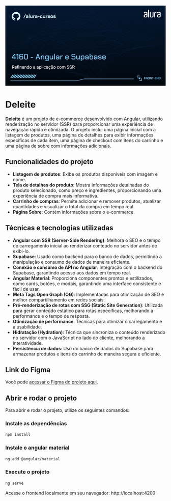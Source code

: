 ![Thumbnail](./thumbnail.png)

# Deleite

**Deleite** é um projeto de e-commerce desenvolvido com Angular, utilizando renderização no servidor (SSR) para proporcionar uma experiência de navegação rápida e otimizada. O projeto inclui uma página inicial com a listagem de produtos, uma página de detalhes para exibir informações específicas de cada item, uma página de checkout com itens do carrinho e uma página de sobre com informações adicionais.

## Funcionalidades do projeto

- **Listagem de produtos**: Exibe os produtos disponíveis com imagem e nome.
- **Tela de detalhes do produto**: Mostra informações detalhadas do produto selecionado, como preço e ingredientes, proporcionando uma experiência de compra mais informativa.
- **Carrinho de compras**: Permite adicionar e remover produtos, atualizar quantidades e visualizar o total da compra em tempo real.
- **Página Sobre**: Contém informações sobre o e-commerce.

## Técnicas e tecnologias utilizadas

- **Angular com SSR (Server-Side Rendering)**: Melhora o SEO e o tempo de carregamento inicial ao renderizar conteúdo no servidor antes de exibi-lo.
- **Supabase**: Usado como backend para o banco de dados, permitindo a manipulação e consumo de dados de maneira eficiente.
- **Conexão e consumo de API no Angular**: Integração com o backend do Supabase, garantindo acesso aos dados em tempo real.
- **Angular Material**: Proporciona componentes prontos e estilizados, como cards, botões, e modais, garantindo uma interface consistente e fácil de usar.
- **Meta Tags Open Graph (OG)**: Implementadas para otimização de SEO e melhor compartilhamento em redes sociais.
- **Pré-renderização de rotas com SSG (Static Site Generation)**: Utilizada para gerar conteúdo estático para rotas específicas, melhorando a performance e o tempo de resposta.
- **Otimização de performance**: Técnicas para otimizar o carregamento e a usabilidade.
- **Hidratação (Hydration)**: Técnica que sincroniza o conteúdo renderizado no servidor com o JavaScript no lado do cliente, melhorando a interatividade.
- **Persistência de dados**: Uso do banco de dados do Supabase para armazenar produtos e itens do carrinho de maneira segura e eficiente.

## Link do Figma

Você pode [acessar o Figma do projeto aqui](https://www.figma.com/community/file/1426683199017059395).

## Abrir e rodar o projeto

Para abrir e rodar o projeto, utilize os seguintes comandos:

### Instale as dependências

```bash
npm install
```

### Instale o angular material
```bash
ng add @angular/material
```

### Execute o projeto 
```bash
ng serve
```

Acesse o frontend localmente em seu navegador: http://localhost:4200
